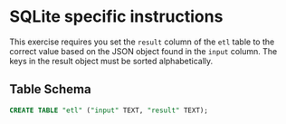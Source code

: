 # SQLite specific instructions

This exercise requires you set the `result` column of the `etl` table to the correct value based on the JSON object found in the `input` column. The keys in the result object must be sorted alphabetically.

## Table Schema

```sql
CREATE TABLE "etl" ("input" TEXT, "result" TEXT);
```
